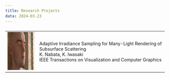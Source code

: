 ```yaml
---
title: Research Projects
data: 2024-03-23
---
```


###
<style>
td {
height: 120px;
text-align: left;
vertical-align: middle;
font face="Arial"
}
</style>

<table>
<tbody><tr>
<!--- <td width="160" height="120" valign="top"> -->
<td width="20%">
<img src="./img/tvcg2021.png" width="160" height="120">
</td>
<!--- <td width="640" height="120" vertical-alignvalign="top"> -->
<td width="80%">
Adaptive Irradiance Sampling for Many-Light Rendering of Subsurface Scattering <br>
K. Nabata, K. Iwasaki <br>
IEEE Transactions on Visualization and Computer Graphics <br>
</td>
</tr>
</tbody>
</table>

